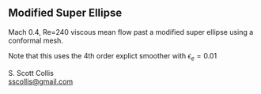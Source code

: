 ## Modified Super Ellipse 

Mach 0.4, Re=240 viscous mean flow past a modified super ellipse using
a conformal mesh. 

Note that this uses the 4th order explict smoother with 
$\epsilon_e = 0.01$

S. Scott Collis\
sscollis@gmail.com
